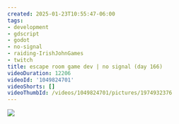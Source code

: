 ```yaml
---
created: 2025-01-23T10:55:47-06:00
tags:
- development
- gdscript
- godot
- no-signal
- raiding-IrishJohnGames
- twitch
title: escape room game dev | no signal (day 166)
videoDuration: 12206
videoId: '1049824701'
videoShorts: []
videoThumbId: /videos/1049824701/pictures/1974932376
---
```


![](20250123165547.jpg)
